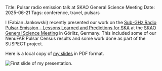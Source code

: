 Title: Pulsar radio emission talk at SKAO General Science Meeting
Date: 2025-06-21
Tags: conference, travel, pulsars

I (Fabian Jankowski) recently presented our work on the [Sub-GHz Radio Pulsar Emission - Lessons Learned and Predictions for SKA](https://virtual.oxfordabstracts.com/event/73570/submission/803) at the [SKAO General Science Meeting](https://www.skao.int/en/science-users/skao-science-meeting-2025) in Görlitz, Germany. This included some of our NenuFAR Pulsar Census results and some work done as part of the SUSPECT project.

Here is a local copy of [my slides]({static}/images/2025-06-21_SKAO_General_Science_Meeting/Jankowski_Fabian_803.pdf) in PDF format.

![First slide of my presentation.]({static}/images/2025-06-21_SKAO_General_Science_Meeting/slides.jpg)
